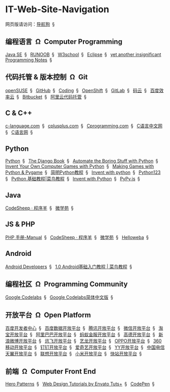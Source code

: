 # IT-Web-Site-Navigation

网页版请访问：[导航狗](https://daohanggou.cn/)&ensp;&sect;&ensp;


## 编程语言&ensp;&Omega;&ensp;Computer Programming

[Java SE](http://www.oracle.com/technetwork/java/javase/downloads/index.html)&ensp;&sect;&ensp;
[RUNOOB](http://www.runoob.com/)&ensp;&sect;&ensp;
[W3school](http://www.w3school.com.cn/)&ensp;&sect;&ensp;
[Eclipse](https://www.eclipse.org/)&ensp;&sect;&ensp;
[yet another insignificant Programming Notes](https://www3.ntu.edu.sg/home/ehchua/programming/index.html "南洋理工大学编程入门网站")&ensp;&sect;&ensp;

## 代码托管 & 版本控制&ensp;&Omega;&ensp;Git

[openSUSE](https://www.opensuse.org/)&ensp;&sect;&ensp;
[GitHub](https://github.com/)&ensp;&sect;&ensp;
[Coding](https://coding.net/)&ensp;&sect;&ensp;
[OpenShift](https://www.openshift.com/)&ensp;&sect;&ensp;
[GitLab](https://about.gitlab.com/)&ensp;&sect;&ensp;
[码云](https://gitee.com/)&ensp;&sect;&ensp;
[百度效率云](https://xiaolvyun.baidu.com/)&ensp;&sect;&ensp;
[Bitbucket](https://bitbucket.org/)&ensp;&sect;&ensp;
[阿里云代码托管](https://code.aliyun.com)&ensp;&sect;&ensp;

## C & C++

[c-language.com](https://c-language.com/)&ensp;&sect;&ensp;
[cplusplus.com](http://www.cplusplus.com/)&ensp;&sect;&ensp;
[Cprogramming.com](https://www.cprogramming.com/)&ensp;&sect;&ensp;
[C语言中文网](http://c.biancheng.net/)&ensp;&sect;&ensp;
[C语言网](http://www.dotcpp.com/)&ensp;&sect;&ensp;

## Python

[Python](https://www.python.org/)&ensp;&sect;&ensp;
[The Django Book](http://djangobook.py3k.cn/2.0/)&ensp;&sect;&ensp;
[Automate the Boring Stuff with Python](https://automatetheboringstuff.com/)&ensp;&sect;&ensp;
[Invent Your Own Computer Games with Python](http://inventwithpython.com/chapters/)&ensp;&sect;&ensp;
[Making Games with Python & Pygame](http://inventwithpython.com/pygame/chapters/)&ensp;&sect;&ensp;
[简明Python教程](https://bop.molun.net/)&ensp;&sect;&ensp;
[Invent with python](https://inventwithpython.com/)&ensp;&sect;&ensp;
[Python123](https://python123.io/)&ensp;&sect;&ensp;
[Python 基础教程|菜鸟教程](http://www.runoob.com/python/python-tutorial.html)&ensp;&sect;&ensp;
[Invent with Python](http://inventwithpython.com/)&ensp;&sect;&ensp;
[PyPy.js](https://pypyjs.org/ "在线编辑并运行Python代码")&ensp;&sect;&ensp;


## Java

[CodeSheep · 程序羊](http://www.codesheep.cn/)&ensp;&sect;&ensp;
[微学苑](http://www.weixueyuan.net/)&ensp;&sect;&ensp;

## JS & PHP

[PHP 手册-Manual](http://php.net/manual/zh/)&ensp;&sect;&ensp;
[CodeSheep · 程序羊](http://php.net/)&ensp;&sect;&ensp;
[微学苑](http://www.weixueyuan.net/)&ensp;&sect;&ensp;
[Helloweba](https://www.helloweba.net/)&ensp;&sect;&ensp;


## Android

[Android Developers](https://developer.android.google.cn/ "Android 官网")&ensp;&sect;&ensp;
[1.0 Android基础入门教程 | 菜鸟教程](http://www.runoob.com/w3cnote/android-tutorial-intro.html)&ensp;&sect;&ensp;


## 编程社区&ensp;&Omega;&ensp;Programming Community

[Google Codelabs](https://codelabs.developers.google.com/)&ensp;&sect;&ensp;
[Google Codelabs简体中文版](http://clmirror.storage.googleapis.com/index.html)&ensp;&sect;&ensp;


## 开放平台&ensp;&Omega;&ensp;Open Platform

[百度开发者中心](https://developer.baidu.com/)&ensp;&sect;&ensp;
[百度数据开放平台](https://open.baidu.com/)&ensp;&sect;&ensp;
[腾讯开放平台](http://open.qq.com/)&ensp;&sect;&ensp;
[微信开放平台](https://open.weixin.qq.com/)&ensp;&sect;&ensp;
[淘宝开放平台](http://open.taobao.com/)&ensp;&sect;&ensp;
[阿里巴巴开放平台](https://open.1688.com/)&ensp;&sect;&ensp;
[蚂蚁金服开放平台](https://open.alipay.com/)&ensp;&sect;&ensp;
[高德开放平台](http://lbs.amap.com/)&ensp;&sect;&ensp;
[新浪微博开放平台](http://open.weibo.com/)&ensp;&sect;&ensp;
[讯飞开放平台](http://www.xfyun.cn/)&ensp;&sect;&ensp;
[艺龙开放平台](http://open.elong.com)&ensp;&sect;&ensp;
[OPPO开放平台](https://open.oppomobile.com/)&ensp;&sect;&ensp;
[360移动开放平台](http://dev.360.cn/)&ensp;&sect;&ensp;
[钉钉开放平台](https://open.dingtalk.com/)&ensp;&sect;&ensp;
[爱奇艺开放平台](http://open.iqiyi.com/)&ensp;&sect;&ensp;
[YY开放平台](http://open.yy.com/)&ensp;&sect;&ensp;
[中国电信天翼开放平台](http://open.189.cn/)&ensp;&sect;&ensp;
[联想开放平台](http://open.lenovo.com/)&ensp;&sect;&ensp;
[小米开放平台](https://dev.mi.com/)&ensp;&sect;&ensp;
[快站开放平台](https://www.kuaizhan.com/homepage/developer)&ensp;&sect;&ensp;


## 前端&ensp;&Omega;&ensp;Computer Front End

[Hero Patterns](http://www.heropatterns.com/ "Free repeatable SVG background patterns for your web projects")&ensp;&sect;&ensp;
[Web Design Tutorials by Envato Tuts+](https://webdesign.tutsplus.com/ "Free tutorials, learning guides, and online courses to help you learn web design. ")&ensp;&sect;&ensp;
[CodePen](https://codepen.io/ "CodePen is a social development environment. At its heart, it allows you to write code in the browser, and see the results of it as you build. ")&ensp;&sect;&ensp;